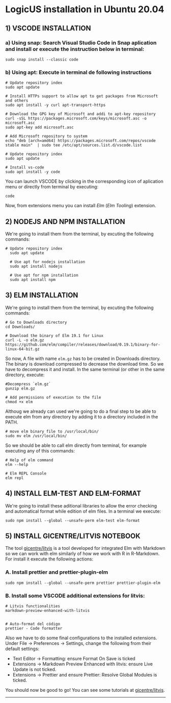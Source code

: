 # LogicUS installation in Ubuntu 20.04

## 1) VSCODE INSTALLATION

### a) Using snap: Search Visual Studio Code in Snap aplication and install or execute the instruction below in terminal:
    
    sudo snap install --classic code

### b) Using apt:  Execute in terminal de following instructions

    # Update repository index
    sudo apt update

    # Install HTTPs support to allow apt to get packages from Microsoft and others
    sudo apt install -y curl apt-transport-https

    # Download the GPG key of Microsoft and addi to apt-key repository
    curl -sSL https://packages.microsoft.com/keys/microsoft.asc -o microsoft.asc
    sudo apt-key add microsoft.asc

    # Add Microsoft repository to system
    echo "deb [arch=amd64] https://packages.microsoft.com/repos/vscode stable main"  | sudo tee /etc/apt/sources.list.d/vscode.list

    # Update repository index
    sudo apt update

    # Install vs-code
    sudo apt install -y code


You can launch VSCODE by clicking in the corresponding icon of aplication menu or directly from terminal by executing:

    code

Now, from extensions menu you can install *Elm* (*Elm Tooling*) extension.

## 2) NODEJS AND NPM INSTALLATION

We're going to install them from the terminal, by excuting the following commands:

    # Update repository index
	  sudo apt update
	
	  # Use apt for nodejs installation
	  sudo apt install nodejs
	
	  # Use apt for npm installation
	  sudo apt install npm

## 3) ELM INSTALLATION

We're going to install them from the terminal, by excuting the following commands:

    # Go to Downloads directory 
    cd Downloads/

    # Download the binary of Elm 19.1 for Linux
    curl -L -o elm.gz https://github.com/elm/compiler/releases/download/0.19.1/binary-for-linux-64-bit.gz

So now, A file with name `elm.gz` has to be created in Downloads directory. The binary is download compressed to decrease the download time. So we have to decompress it and install. In the same terminal (or other in the same directory, execute:

    #Decompress `elm.gz`
    gunzip elm.gz

    # Add permissions of execution to the file 
    chmod +x elm

Althoug we already can used we're going to do a final step to be able to execute elm from any directory by adding it to a directory included in the PATH.
    
    # move elm binary file to /usr/local/bin/
    sudo mv elm /usr/local/bin/

So we should be able to call elm directly from terminal, for example executing any of this commands:

    # Help of elm command
    elm --help
    
    # Elm REPL Console
    elm repl

## 4) INSTALL ELM-TEST AND ELM-FORMAT

We're going to install these aditional libraries to allow the error checking and automatical format while edition of elm files. In a terminal we execute:

    sudo npm install --global --unsafe-perm elm-test elm-format

## 5) INSTALL GICENTRE/LITVIS NOTEBOOK

The tool [gicentre/litvis](https://github.com/gicentre/litvis) is a tool developed for integrated Elm with Markdown so we can work with elm similarly of how we work with R in R-Markdown. For install it execute the following actions:

### A. Install prettier and prettier-plugin-elm

    sudo npm install --global --unsafe-perm prettier prettier-plugin-elm

### B. Install some VSCODE additional extensions for litvis:

    # Litvis functionalities
    markdown-preview-enhanced-with-litvis


    # Auto-format del código
    prettier - Code formatter
    
Also we have to do some final configurations to the installed extensions. Under File $\rightarrow$ Preferences $\rightarrow$ Settings, change the following from their default settings:

- Text Editor $\rightarrow$ Formatting: ensure Format On Save is ticked
- Extensions $\rightarrow$ Markdown Preview Enhanced with litvis: ensure Live Update is not ticked.
- Extensions $\rightarrow$ Prettier and ensure Prettier: Resolve Global Modules is ticked.

You should now be good to go! You can see some tutorials at [gicentre/litvis](https://github.com/gicentre/litvis).

***
